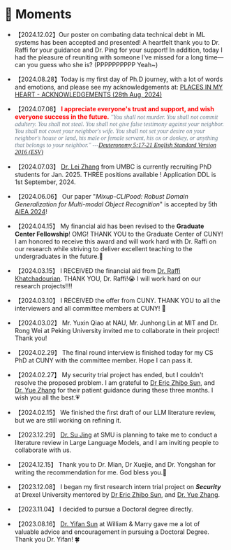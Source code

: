 # 💫 Moments

- 【2024.12.02】Our poster on combating data technical debt in ML systems has been accepted and presented! A heartfelt thank you to Dr. Raffi for your guidance and Dr. Ping for your support! In addition, today I had the pleasure of reuniting with someone I’ve missed for a long time—can you guess who she is? (PPPPPPPPPP Yeah~)

- 【2024.08.28】Today is my first day of Ph.D journey, with a lot of words and emotions, and please see my acknowledgements at: [PLACES IN MY HEART - ACKNOWLEDGEMENTS (28th Aug, 2024)](https://www.linkedin.com/pulse/places-my-heart-acknowledgements-28th-aug-2024-chufeng-beza-jiang-ummse/?trackingId=wnKSVt%2FoToKIfIO9F9%2Bl4g%3D%3D)

- 【2024.07.08】 <span style="color:red; font-weight:bold; ">I appreciate everyone's trust and support, and wish everyone success in the future.</span> <span style="font-family: Century Schoolbook; color:rgb(112,128,144);">*"You shall not murder. You shall not commit adultery. You shall not steal. You shall not give false testimony against your neighbor.  You shall not covet your neighbor's wife. You shall not set your desire on your neighbor's house or land, his male or female servant, his ox or donkey, or anything that belongs to your neighbor." ---[Deuteronomy 5:17-21 English Standard Version 2016 (ESV)](https://www.bible.com/bible/59/DEU.5.17-21.ESV)* </span>

- 【2024.07.03】  [Dr. Lei Zhang](https://informationsystems.umbc.edu/home/faculty-and-staff/new-faculty-spotlights/lei-zhang-2/) from UMBC is currently recruiting PhD students for Jan. 2025. THREE positions available !  Application DDL is 1st September, 2024. 

- 【2024.06.06】 Our paper "*Mixup-CLIPood: Robust Domain Generalization for Multi-modal Object Recognition*" is accepted by 5th [AIEA 2024](http://www.icaiea.com/)!

- 【2024.04.15】 My financial aid has been revised to the <strong>Graduate Center Fellowship</strong>! OMG!  THANK YOU to the Graduate Center of CUNY! I am honored to receive this award and will work hard with Dr. Raffi on our research while striving to deliver excellent teaching to the undergraduates in the future.💪

- 【2024.03.15】 I RECEIVED the financial aid from [Dr. Raffi Khatchadourian](https://khatchad.commons.gc.cuny.edu/).  THANK YOU, Dr. Raffi!😭 I will work hard on our research projects!!!!  

- 【2024.03.10】 I RECEIVED the offer from CUNY. THANK YOU to all the interviewers and all committee members at CUNY! 🌹

- 【2024.03.02】 Mr. Yuxin Qiao at NAU, Mr. Junhong Lin at MIT and Dr. Rong Wei at Peking University invited me to collaborate in their project! Thank you!

- 【2024.02.29】 The final round interview is finished today for my CS PhD at CUNY with the committee member. Hope I can pass it. 

- 【2024.02.27】 My security trial project has ended, but I couldn't resolve the proposed problem. I am grateful to [Dr Eric Zhibo Sun](https://zhibosun.com/), and [Dr. Yue Zhang](https://yue.zyueinfosec.com/) for their patient guidance during these three months. I wish you all the best.💗

- 【2024.02.15】 We finished the first draft of our LLM literature review, but we are still working on refining it.

- 【2023.12.29】 [Dr. Su Jing](https://www.smu.edu/provost/virtualization/people/students/su) at SMU is planning to take me to conduct a literature review in Large Language Models, and I am inviting people to collaborate with us.

- 【2024.12.15】 Thank you to Dr. Mian, Dr Xuejie, and Dr. Yongshan for writing the recommendation for me. God bless you.🙏

- 【2023.12.08】 I began my first research intern trial project on ***Security*** at Drexel University mentored by [Dr Eric Zhibo Sun](https://zhibosun.com/), and [Dr. Yue Zhang](https://yue.zyueinfosec.com/).

- 【2023.11.04】 I decided to pursue a Doctoral degree directly. 

- 【2023.08.16】 [Dr. Yifan Sun](https://sarchlab.org/syifan) at William & Marry gave me a lot of valuable advice and encouragement in pursuing a Doctoral Degree. Thank you Dr. Yifan! 🍀

  

